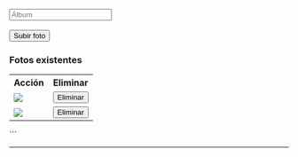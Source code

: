 <input type="text" placeholder="Álbum"><br><br>
  <button>Subir foto</button>

  <h3>Fotos existentes</h3>
  <table>
    <tr><th>Acción</th><th>Eliminar</th></tr>
    <tr>
      <td><img src="fotos/gato.jpg"></td>
      <td><button>Eliminar</button></td>
    </tr>
    <tr>
      <td><img src="fotos/flores.jpg"></td>
      <td><button>Eliminar</button></td>
    </tr>
  </table>
</body>
</html>
```

---
